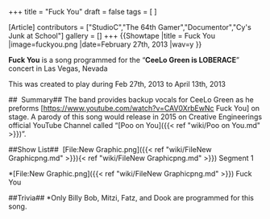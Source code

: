+++
title = "Fuck You"
draft = false
tags = [ ]

[Article]
contributors = ["StudioC","The 64th Gamer","Documentor","Cy's Junk at School"]
gallery = []
+++
{{Showtape
|title = Fuck You
|image=fuckyou.png
|date=February 27th, 2013
|wav=y
}}

**Fuck You** is a song programmed for the “**CeeLo Green is LOBERACE**” concert in Las Vegas, Nevada

This was created to play during Feb 27th, 2013 to April 13th, 2013 

##  Summary##
The band provides backup vocals for CeeLo Green as he preforms [https://www.youtube.com/watch?v=CAV0XrbEwNc Fuck You] on stage. A parody of this song would release in 2015 on Creative Engineerings official YouTube Channel called “[Poo on You]({{< ref "wiki/Poo on You.md" >}})”.

##Show List##
 [File:New Graphic.png]({{< ref "wiki/FileNew Graphicpng.md" >}}){< ref "wiki/FileNew Graphicpng.md" >}}) Segment 1

*[File:New Graphic.png]({{< ref "wiki/FileNew Graphicpng.md" >}}) Fuck You

##Trivia##
*Only Billy Bob, Mitzi, Fatz, and Dook are programmed for this song.